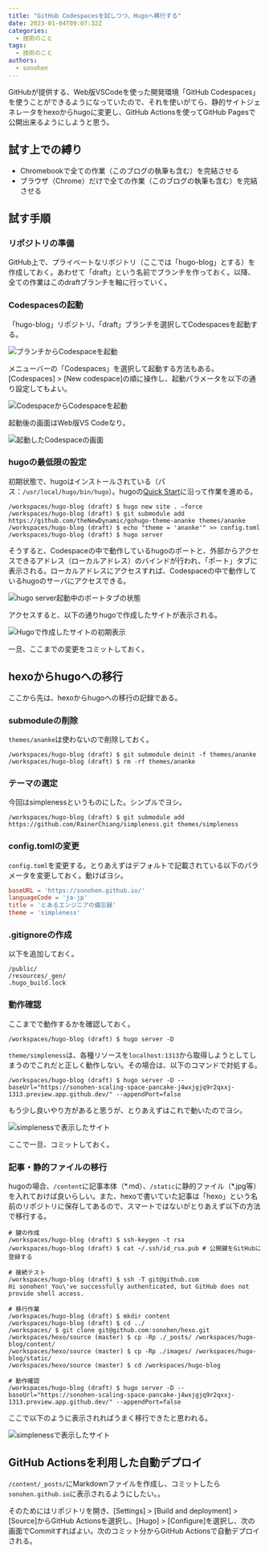 ```yaml
---
title: "GitHub Codespacesを試しつつ、Hugoへ移行する"
date: 2023-01-04T09:07:32Z
categories:
  - 技術のこと
tags:
  - 技術のこと
authors:
  - sonohen
---
```


GitHubが提供する、Web版VSCodeを使った開発環境「GitHub Codespaces」を使うことができるようになっていたので、それを使いがてら、静的サイトジェネレータをhexoからhugoに変更し、GitHub Actionsを使ってGitHub Pagesで公開出来るようにしようと思う。

<!--more-->

## 試す上での縛り

- Chromebookで全ての作業（このブログの執筆も含む）を完結させる
- ブラウザ（Chrome）だけで全ての作業（このブログの執筆も含む）を完結させる

## 試す手順

### リポジトリの準備

GitHub上で、プライベートなリポジトリ（ここでは「hugo-blog」とする）を作成しておく。あわせて「draft」という名前でブランチを作っておく。以降、全ての作業はこのdraftブランチを軸に行っていく。

### Codespacesの起動

「hugo-blog」リポジトリ、「draft」ブランチを選択してCodespacesを起動する。

![ブランチからCodespaceを起動](images/launch_codespace_from_repository.png)

メニューバーの「Codespaces」を選択して起動する方法もある。[Codespaces] > [New codespace]の順に操作し、起動パラメータを以下の通り設定してもよい。

![CodespaceからCodespaceを起動](images/launch_codespace_from_codespace.png)

起動後の画面はWeb版VS Codeなり。

![起動したCodespaceの画面](images/codespace_launched.png)

### hugoの最低限の設定

初期状態で、hugoはインストールされている（パス：`/usr/local/hugo/bin/hugo`）。hugoの[Quick Start](https://gohugo.io/getting-started/quick-start/#step-3-add-a-theme)に沿って作業を進める。

```Shell
/workspaces/hugo-blog (draft) $ hugo new site . –force
/workspaces/hugo-blog (draft) $ git submodule add https://github.com/theNewDynamic/gohugo-theme-ananke themes/ananke
/workspaces/hugo-blog (draft) $ echo "theme = 'ananke'" >> config.toml
/workspaces/hugo-blog (draft) $ hugo server
```

そうすると、Codespaceの中で動作しているhugoのポートと、外部からアクセスできるアドレス（ローカルアドレス）のバインドが行われ、「ポート」タブに表示される。ローカルアドレスにアクセスすれば、Codespaceの中で動作しているhugoのサーバにアクセスできる。

![hugo server起動中のポートタブの状態](images/codespace_launched.png)

アクセスすると、以下の通りhugoで作成したサイトが表示される。

![Hugoで作成したサイトの初期表示](images/my_first_blog_in_hugo.png)

一旦、ここまでの変更をコミットしておく。

## hexoからhugoへの移行

ここから先は、hexoからhugoへの移行の記録である。

### submoduleの削除

`themes/ananke`は使わないので削除しておく。

```shell
/workspaces/hugo-blog (draft) $ git submodule deinit -f themes/ananke
/workspaces/hugo-blog (draft) $ rm -rf themes/ananke
```

### テーマの選定

今回はsimplenessというものにした。シンプルでヨシ。

```shell
/workspaces/hugo-blog (draft) $ git submodule add https://github.com/RainerChiang/simpleness.git themes/simpleness
```

### config.tomlの変更

`config.toml`を変更する。とりあえずはデフォルトで記載されている以下のパラメータを変更しておく。動けばヨシ。

```toml
baseURL = 'https://sonohen.github.io/'
languageCode = 'ja-jp'
title = 'とあるエンジニアの備忘録'
theme = 'simpleness'
```

### .gitignoreの作成

以下を追加しておく。

```text
/public/
/resources/_gen/
.hugo_build.lock
```

### 動作確認

ここまでで動作するかを確認しておく。

```shell
/workspaces/hugo-blog (draft) $ hugo server -D
```

`theme/simpleness`は、各種リソースを`localhost:1313`から取得しようとしてしまうのでこれだと正しく動作しない。その場合は、以下のコマンドで対処する。

```shell
/workspaces/hugo-blog (draft) $ hugo server -D --baseUrl="https://sonohen-scaling-space-pancake-j4wxjgjq9r2qxxj-1313.preview.app.github.dev/" --appendPort=false
```

もう少し良いやり方があると思うが、とりあえずはこれで動いたのでヨシ。

![simplenessで表示したサイト](images/blog_in_simpleness.png)

ここで一旦、コミットしておく。

### 記事・静的ファイルの移行

hugoの場合、`/content`に記事本体（\*.md）、`/static`に静的ファイル（\*.jpg等）を入れておけば良いらしい。また、hexoで書いていた記事は「hexo」という名前のリポジトリに保存してあるので、スマートではないがとりあえず以下の方法で移行する。

```shell
# 鍵の作成
/workspaces/hugo-blog (draft) $ ssh-keygen -t rsa
/workspaces/hugo-blog (draft) $ cat ~/.ssh/id_rsa.pub # 公開鍵をGitHubに登録する

# 接続テスト
/workspaces/hugo-blog (draft) $ ssh -T git@github.com
Hi sonohen! You\'ve successfully authenticated, but GitHub does not provide shell access.

# 移行作業
/workspaces/hugo-blog (draft) $ mkdir content
/workspaces/hugo-blog (draft) $ cd ../
/workspaces/ $ git clone git@github.com:sonohen/hexo.git
/workspaces/hexo/source (master) $ cp -Rp ./_posts/ /workspaces/hugo-blog/content/
/workspaces/hexo/source (master) $ cp -Rp ./images/ /workspaces/hugo-blog/static/
/workspaces/hexo/source (master) $ cd /workspaces/hugo-blog

# 動作確認
/workspaces/hugo-blog (draft) $ hugo server -D --baseUrl="https://sonohen-scaling-space-pancake-j4wxjgjq9r2qxxj-1313.preview.app.github.dev/" --appendPort=false
```

ここで以下のように表示されればうまく移行できたと思われる。

![simplenessで表示したサイト](images/blog_after_migrated.png)

## GitHub Actionsを利用した自動デプロイ

`/content/_posts/`にMarkdownファイルを作成し、コミットしたら`sonohen.github.io`に表示されるようにしたい。。

そのためにはリポジトリを開き、[Settings] > [Build and deployment] > [Source]からGitHub Actionsを選択し、[Hugo] > [Configure]を選択し、次の画面でCommitすればよい。次のコミット分からGitHub Actionsで自動デプロイされる。
